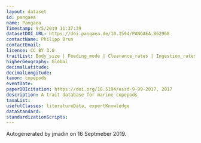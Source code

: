 ```yaml
---
layout: dataset
id: pangaea
name: Pangaea
Timestamp: 9/5/2019 11:37:39
datasetDOI_URL: https://doi.pangaea.de/10.1594/PANGAEA.862968
contactName: Philipp Brun
contactEmail: 
license: CC BY 3.0
traitList: Body_size | Feeding_mode | Clearance_rates | Ingestion_rates | Spawning_strategy | Egg_size | Clutch_size | Fecundity | Myelination | Hibernation | Resting_eggs | Respiration_rates | Growth_rates | Development_duration
higherGeography: Global
decimalLatitude: 
decimalLongitude: 
taxon: copepods
eventDate: 
paperDOIcitation: https://doi.org/10.5194/essd-9-99-2017, 2017
description: A trait database for marine copepods
taxaList: 
usefulClasses: literatureData, expertKnowledge
dataStandard: 
standardizationScripts: 
---
```


Autogenerated by jmadin on 16 Septmeber 2019.
